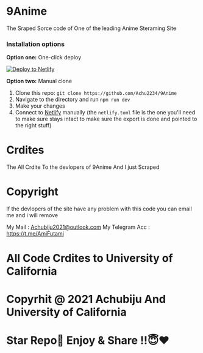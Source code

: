 # 9Anime

The Sraped Sorce code of One of the leading Anime Steraming Site

### Installation options

**Option one:** One-click deploy

[![Deploy to Netlify](https://www.netlify.com/img/deploy/button.svg)](https://app.netlify.com/start/deploy?repository=https://github.com/Achu2234/9Anime)

**Option two:** Manual clone

1. Clone this repo: `git clone https://github.com/Achu2234/9Anime`
2. Navigate to the directory and run `npm run dev`
3. Make your changes
4. Connect to [Netlify](https://url.netlify.com/r1j6ybSYU) manually (the `netlify.toml` file is the one you'll need to make sure stays intact to make sure the export is done and pointed to the right stuff)

# Crdites

The All Crdite To the devlopers of 9Anime And I just Scraped 

# Copyright

If the devlopers of the site have any problem with this code you can email me and i will remove 

My Mail : Achubiju2021@outlook.com
My Telegram Acc : https://t.me/AmiFutami

# All Code Crdites to University of California

# Copyrhit @ 2021 Achubiju And University of California

# Star Repo🌟 Enjoy & Share !!😇❤️


